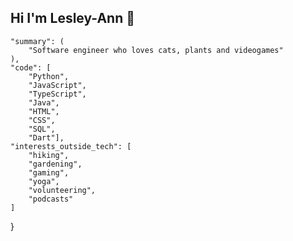 ## Hi I'm Lesley-Ann 👋

    "summary": (
        "Software engineer who loves cats, plants and videogames"
    ),
    "code": [
        "Python", 
        "JavaScript", 
        "TypeScript", 
        "Java", 
        "HTML", 
        "CSS", 
        "SQL", 
        "Dart"],
    "interests_outside_tech": [
        "hiking",
        "gardening",
        "gaming",
        "yoga",
        "volunteering",
        "podcasts"
    ]
}

